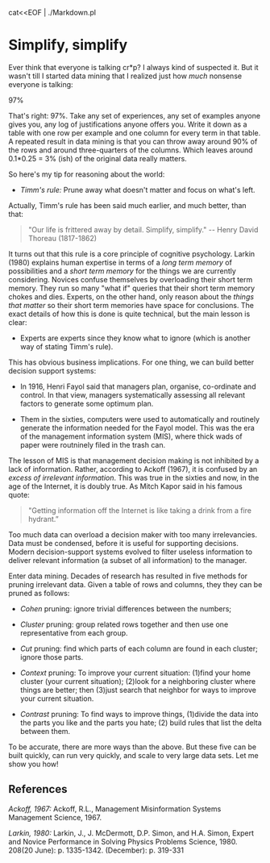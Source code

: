 cat<<EOF | ./Markdown.pl 

Simplify, simplify
==================

Ever think that everyone is talking cr*p? I always kind of suspected
it. But it wasn't till I started data mining that I realized just how
_much_ nonsense everyone is talking:

97%

That's right: 97%. Take any set of experiences, any set of examples
anyone gives you, any log of justifications anyone offers you. Write it
down as a table with one row per example and one column for every term in
that table.  A repeated result in data mining is that you can throw away
around 90% of the rows and around three-quarters of the columns. Which
leaves around 0.1*0.25 = 3% (ish) of the original data really matters.

So here's my tip for reasoning about the world:

* _Timm's rule:_ Prune away what doesn't matter and focus on what's left.

Actually, Timm's rule has been said much earlier, and much better, than that:

> "Our life is frittered away by detail. Simplify, simplify."
-- Henry David Thoreau (1817-1862)

It turns out that this rule is a core principle of cognitive psychology.
Larkin (1980) explains human expertise in terms of a _long term memory_ of
possibilities and a _short term memory_ for the things we are currently
considering. Novices confuse themselves by overloading  their short
term memory. They run so many "what if" queries that their short term
memory chokes and dies. Experts, on the other hand, only reason about
the _things that matter_ so  their short term memories have space for
conclusions. The exact details of how this is done is quite technical,
but the main lesson is clear:

* Experts are experts since they know what to ignore (which is another
way of stating Timm's rule).

This has obvious business implications.  For one thing, we can build
better decision support systems:

* In 1916, Henri Fayol said that managers plan, organise, co-ordinate
and control.  In that view, managers systematically assessing all relevant
factors to generate some optimum plan.

* Them in the sixties, computers were used to  automatically and routinely
generate the information needed for the Fayol model.  This was the era
of the management information system (MIS), where thick wads of paper
were routninely filed in the trash can.

The lesson of MIS is that management decision making is not inhibited
by a lack of information. Rather,  according to Ackoff (1967), it is
confused by an _excess of irrelevant information_.  This was
true in the sixties and now, in the age of the Internet, it is doubly true. As
Mitch Kapor said in his famous quote:

> "Getting information off the Internet is like taking a drink from a
fire hydrant.”

Too much data can overload a decision maker with too many
irrelevancies. Data must be condensed, before it is useful for supporting
decisions.  Modern decision-support systems evolved to filter useless
information to deliver relevant information (a subset of all information)
to the manager.

Enter data mining. Decades of research has resulted in five methods for
pruning irrelevant data.  Given a table of rows and columns, they they
can be pruned as follows:

* _Cohen_ pruning:  ignore trivial differences between the numbers;

* _Cluster_ pruning: group related rows together and then use one
representative from each group.

* _Cut_ pruning: find which parts of each column are found in each
cluster; ignore those parts.

* _Context_ pruning:  To improve your current situation: (1)find your
home cluster (your current situation); (2)look for a neighboring cluster
where things are better; then (3)just search that neighbor for ways to
improve your current situation.

* _Contrast_ pruning: To find ways to improve things, (1)divide the
data into the parts you like and the parts you hate; (2) build rules
that list the delta between them.

To be accurate, there are more ways than the above. But these five can
be built quickly, can run very quickly, and scale to very large data sets.
Let me show you how!

References
----------

*Ackoff, 1967:* Ackoff, R.L., Management Misinformation Systems Management
Science, 1967.

*Larkin, 1980:* Larkin, J., J. McDermott, D.P. Simon, and H.A. Simon,
Expert and Novice Performance in Solving Physics Problems Science,
1980. 208(20 June): p. 1335-1342.  (December): p. 319-331
